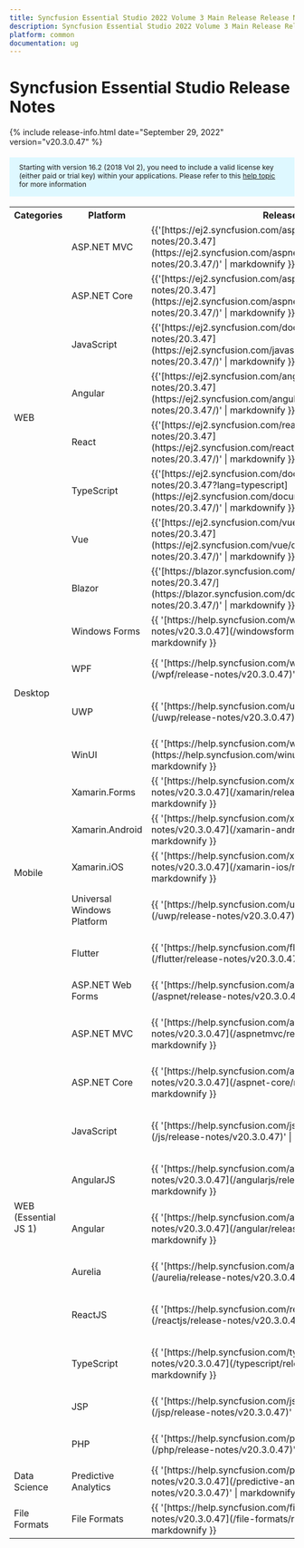 ```yaml
---
title: Syncfusion Essential Studio 2022 Volume 3 Main Release Release Notes  
description: Syncfusion Essential Studio 2022 Volume 3 Main Release Release Notes  
platform: common
documentation: ug
---
```


# Syncfusion Essential Studio  Release Notes  

{% include release-info.html date="September 29, 2022"   version="v20.3.0.47" %} 

<style>
#license {
    font-size: .88em!important;
margin-top: 1.5em;     margin-bottom: 1.5em;
    background-color: #def8ff;
    padding: 10px 17px 14px;
}
</style>

<div id="license">
Starting with version 16.2 (2018 Vol 2), you need to include a valid license key (either paid or trial key) within your applications. 
Please refer to this <a href="/common/essential-studio/licensing/license-key">help topic</a> for more information 
</div>



<table>
<tr>
<th>
Categories</th><th>
Platform</th><th>
Release Notes</th><th>
Read Me</th></tr>
<tr>
<td rowspan="8">
WEB 
</td>
<td>
ASP.NET MVC
</td>
<td>{{'[https://ej2.syncfusion.com/aspnetmvc/documentation/release-notes/20.3.47](https://ej2.syncfusion.com/aspnetmvc/documentation/release-notes/20.3.47/)' | markdownify }}
</td>
<td>{{'[http://files2.syncfusion.com/Installs/v20.3.0.47/ReadMe/web/ASPMVC.html](http://files2.syncfusion.com/Installs/v20.3.0.47/ReadMe/web/ASPMVC.html)' | markdownify }}
</td>
</tr>
<tr>
<td>
ASP.NET Core	
</td>
<td>{{'[https://ej2.syncfusion.com/aspnetcore/documentation/release-notes/20.3.47](https://ej2.syncfusion.com/aspnetcore/documentation/release-notes/20.3.47/)' | markdownify }}
</td>
<td>{{'[http://files2.syncfusion.com/Installs/v20.3.0.47/ReadMe/web/ASPNETCORE.html](http://files2.syncfusion.com/Installs/v20.3.0.47/ReadMe/web/ASPNETCORE.html)' | markdownify }}
</td>
</tr>
<tr>
<td>
JavaScript
</td>
<td>{{'[https://ej2.syncfusion.com/documentation/release-notes/20.3.47](https://ej2.syncfusion.com/javascript/documentation/release-notes/20.3.47/)' | markdownify }}
</td>
<td>{{'[http://files2.syncfusion.com/Installs/v20.3.0.47/ReadMe/web/JavaScript.html](http://files2.syncfusion.com/Installs/v20.3.0.47/ReadMe/web/JavaScript.html)' | markdownify }}
</td>
</tr>
<tr>
<td>
Angular
</td>
<td>{{'[https://ej2.syncfusion.com/angular/documentation/release-notes/20.3.47](https://ej2.syncfusion.com/angular/documentation/release-notes/20.3.47/)' | markdownify }}
</td>
<td>{{'[http://files2.syncfusion.com/Installs/v20.3.0.47/ReadMe/web/Angular.html](http://files2.syncfusion.com/Installs/v20.3.0.47/ReadMe/web/Angular.html)' | markdownify }}
</td>
</tr>
<tr>
<td>
React
</td>
<td>{{'[https://ej2.syncfusion.com/react/documentation/release-notes/20.3.47](https://ej2.syncfusion.com/react/documentation/release-notes/20.3.47/)' | markdownify }}
</td>
<td>{{'[http://files2.syncfusion.com/Installs/v20.3.0.47/ReadMe/web/React.html](http://files2.syncfusion.com/Installs/v20.3.0.47/ReadMe/web/React.html)' | markdownify }}
</td>
</tr>
<tr>
<td>
TypeScript
</td>
<td>{{'[https://ej2.syncfusion.com/documentation/release-notes/20.3.47?lang=typescript](https://ej2.syncfusion.com/documentation/release-notes/20.3.47/)' | markdownify }}
</td>
<td>{{'[http://files2.syncfusion.com/Installs/v20.3.0.47/ReadMe/web/TypeScript.html](http://files2.syncfusion.com/Installs/v20.3.0.47/ReadMe/web/TypeScript.html)' | markdownify }}
</td>
</tr>
<tr>
<td>
Vue
</td>
<td>{{'[https://ej2.syncfusion.com/vue/documentation/release-notes/20.3.47](https://ej2.syncfusion.com/vue/documentation/release-notes/20.3.47/)' | markdownify }}
</td>
<td>{{'[http://files2.syncfusion.com/Installs/v20.3.0.47/ReadMe/web/Vue.html](http://files2.syncfusion.com/Installs/v20.3.0.47/ReadMe/web/Vue.html)' | markdownify }}
</td>
</tr>
<tr>
<td>
Blazor
</td>
<td>{{'[https://blazor.syncfusion.com/documentation/release-notes/20.3.47/](https://blazor.syncfusion.com/documentation/release-notes/20.3.47/)' | markdownify }}
</td>
<td>{{'[http://files2.syncfusion.com/Installs/v20.3.0.47/ReadMe/web/Blazor.html](http://files2.syncfusion.com/Installs/v20.3.0.47/ReadMe/web/Blazor.html)' | markdownify }}
</td>
</tr>
<tr>
<td rowspan="4">
Desktop
</td>
<td>
Windows Forms
</td>
<td>{{ '[https://help.syncfusion.com/windowsforms/release-notes/v20.3.0.47](/windowsforms/release-notes/v20.3.0.47)' | markdownify }}
</td>
<td>{{ '[http://files2.syncfusion.com/Installs/v20.3.0.47/ReadMe/WindowsForms.html](http://files2.syncfusion.com/Installs/v20.3.0.47/ReadMe/WindowsForms.html)' | markdownify }}
</td>
</tr>
<tr>
<td>
WPF
</td>
<td>{{ '[https://help.syncfusion.com/wpf/release-notes/v20.3.0.47](/wpf/release-notes/v20.3.0.47)' | markdownify }}
</td>
<td>{{ '[http://files2.syncfusion.com/Installs/v20.3.0.47/ReadMe/WPF.html](http://files2.syncfusion.com/Installs/v20.3.0.47/ReadMe/WPF.html)' | markdownify }}
</td>
</tr>
<tr>
<td>
UWP
</td>
<td>{{ '[https://help.syncfusion.com/uwp/release-notes/v20.3.0.47](/uwp/release-notes/v20.3.0.47)' | markdownify }}
</td>
<td>{{ '[http://files2.syncfusion.com/Installs/v20.3.0.47/ReadMe/UniversalWindows.html](http://files2.syncfusion.com/Installs/v20.3.0.47/ReadMe/UniversalWindows.html)' | markdownify }}
</td>
</tr>
<tr>
<td>
WinUI
</td>
<td>{{ '[https://help.syncfusion.com/winui/release-notes/v20.3.0.47](https://help.syncfusion.com/winui/release-notes/v20.3.0.47)' | markdownify }}
</td>
<td>{{ '[http://files2.syncfusion.com/Installs/v20.3.0.47/ReadMe/WinUI.html](http://files2.syncfusion.com/Installs/v20.3.0.47/ReadMe/WinUI.html)' | markdownify }}
</td>
</tr>
<tr>
<td rowspan="5">
Mobile
</td>
<td>
Xamarin.Forms
</td>
<td>{{ '[https://help.syncfusion.com/xamarin/release-notes/v20.3.0.47](/xamarin/release-notes/v20.3.0.47)' | markdownify }}
</td>
<td>{{ '[http://files2.syncfusion.com/Installs/v20.3.0.47/ReadMe/Xamarin_Forms.html](http://files2.syncfusion.com/Installs/v20.3.0.47/ReadMe/Xamarin_Forms.html)' | markdownify }}
</td>
</tr>
<tr>
<td>
Xamarin.Android
</td>
<td>{{ '[https://help.syncfusion.com/xamarin-android/release-notes/v20.3.0.47](/xamarin-android/release-notes/v20.3.0.47)' | markdownify }}
</td>
<td>{{ '[http://files2.syncfusion.com/Installs/v20.3.0.47/ReadMe/Xamarin_Forms.html](http://files2.syncfusion.com/Installs/v20.3.0.47/ReadMe/Xamarin_Forms.html)' | markdownify }}
</td>
</tr>
<tr>
<td>
Xamarin.iOS
</td>
<td>{{ '[https://help.syncfusion.com/xamarin-ios/release-notes/v20.3.0.47](/xamarin-ios/release-notes/v20.3.0.47)' | markdownify }}
</td>
<td>{{ '[http://files2.syncfusion.com/Installs/v20.3.0.47/ReadMe/Xamarin_Forms.html](http://files2.syncfusion.com/Installs/v20.3.0.47/ReadMe/Xamarin_Forms.html)' | markdownify }}
</td>
</tr>
<tr>
<td>
Universal Windows Platform
</td>
<td>{{ '[https://help.syncfusion.com/uwp/release-notes/v20.3.0.47](/uwp/release-notes/v20.3.0.47)' | markdownify }}
</td>
<td>{{ '[http://files2.syncfusion.com/Installs/v20.3.0.47/ReadMe/UniversalWindows.html](http://files2.syncfusion.com/Installs/v20.3.0.47/ReadMe/UniversalWindows.html)' | markdownify }}
</td>
</tr>
<tr>
<td>
Flutter
</td>
<td>{{ '[https://help.syncfusion.com/flutter/release-notes/v20.3.0.47](/flutter/release-notes/v20.3.0.47)' | markdownify }}
</td>
<td>{{ '[http://files2.syncfusion.com/Installs/v20.3.0.47/ReadMe/Flutter.html](http://files2.syncfusion.com/Installs/v20.3.0.47/ReadMe/Flutter.html)' | markdownify }}
</td>
</tr>
<tr>
<td rowspan="11">
WEB (Essential JS 1)
</td>
<td>
ASP.NET Web Forms
</td>
<td>{{ '[https://help.syncfusion.com/aspnet/release-notes/v20.3.0.47](/aspnet/release-notes/v20.3.0.47)' | markdownify }}
</td>
<td>{{ '[http://files2.syncfusion.com/Installs/v20.3.0.47/ReadMe/essential-js1/ASP.html](http://files2.syncfusion.com/Installs/v20.3.0.47/ReadMe/essential-js1/ASP.html)' | markdownify }}
</td>
</tr>
<tr>
<td>
ASP.NET MVC
</td>
<td>{{ '[https://help.syncfusion.com/aspnetmvc/release-notes/v20.3.0.47](/aspnetmvc/release-notes/v20.3.0.47)' | markdownify }}
</td>
<td>{{ '[http://files2.syncfusion.com/Installs/v20.3.0.47/ReadMe/essential-js1/ASPMVC.html](http://files2.syncfusion.com/Installs/v20.3.0.47/ReadMe/essential-js1/ASPMVC.html)' | markdownify }}
</td>
</tr>
<tr>
<td>
ASP.NET Core
</td>
<td>{{ '[https://help.syncfusion.com/aspnet-core/release-notes/v20.3.0.47](/aspnet-core/release-notes/v20.3.0.47)' | markdownify }}
</td>
<td>
{{ '[http://files2.syncfusion.com/Installs/v20.3.0.47/ReadMe/essential-js1/ASPNETCORE.html](http://files2.syncfusion.com/Installs/v20.3.0.47/ReadMe/essential-js1/ASPNETCORE.html)' | markdownify }}
</td>
</tr>
<tr>
<td>
JavaScript
</td>
<td>{{ '[https://help.syncfusion.com/js/release-notes/v20.3.0.47](/js/release-notes/v20.3.0.47)' | markdownify }}
</td>
<td>{{ '[http://files2.syncfusion.com/Installs/v20.3.0.47/ReadMe/essential-js1/JavaScript.html](http://files2.syncfusion.com/Installs/v20.3.0.47/ReadMe/essential-js1/JavaScript.html)' | markdownify }}
</td>
</tr>
<tr>
<td>
AngularJS
</td>
<td>{{ '[https://help.syncfusion.com/angularjs/release-notes/v20.3.0.47](/angularjs/release-notes/v20.3.0.47)' | markdownify }}
</td>
<td>{{ '[http://files2.syncfusion.com/Installs/v20.3.0.47/ReadMe/essential-js1/AngularJS.html](http://files2.syncfusion.com/Installs/v20.3.0.47/ReadMe/essential-js1/AngularJS.html)' | markdownify }}
</td>
</tr>
<tr>
<td>
Angular
</td>
<td>{{ '[https://help.syncfusion.com/angular/release-notes/v20.3.0.47](/angular/release-notes/v20.3.0.47)' | markdownify }}
</td>
<td>{{ '[http://files2.syncfusion.com/Installs/v20.3.0.47/ReadMe/essential-js1/Angular.html](http://files2.syncfusion.com/Installs/v20.3.0.47/ReadMe/essential-js1/Angular.html)' | markdownify }}
</td>
</tr>
<tr>
<td>
Aurelia
</td>
<td>{{ '[https://help.syncfusion.com/aurelia/release-notes/v20.3.0.47](/aurelia/release-notes/v20.3.0.47)' | markdownify }}
</td>
<td>{{ '[http://files2.syncfusion.com/Installs/v20.3.0.47/ReadMe/essential-js1/Aurelia.html](http://files2.syncfusion.com/Installs/v20.3.0.47/ReadMe/essential-js1/Aurelia.html)' | markdownify }}
</td>
</tr>
<tr>
<td>
ReactJS
</td>
<td>{{ '[https://help.syncfusion.com/reactjs/release-notes/v20.3.0.47](/reactjs/release-notes/v20.3.0.47)' | markdownify }}
</td>
<td>{{ '[http://files2.syncfusion.com/Installs/v20.3.0.47/ReadMe/essential-js1/ReactJS.html](http://files2.syncfusion.com/Installs/v20.3.0.47/ReadMe/essential-js1/ReactJS.html)' | markdownify }}
</td>
</tr>
<tr>
<td>
TypeScript
</td>
<td>{{ '[https://help.syncfusion.com/typescript/release-notes/v20.3.0.47](/typescript/release-notes/v20.3.0.47)' | markdownify }}
</td>
<td>{{ '[http://files2.syncfusion.com/Installs/v20.3.0.47/ReadMe/essential-js1/TypeScript.html](http://files2.syncfusion.com/Installs/v20.3.0.47/ReadMe/essential-js1/TypeScript.html)' | markdownify }}
</td>
</tr>
<tr>
<td>
JSP
</td>
<td>{{ '[https://help.syncfusion.com/jsp/release-notes/v20.3.0.47](/jsp/release-notes/v20.3.0.47)' | markdownify }}
</td>
<td>{{ '[http://files2.syncfusion.com/Installs/v20.3.0.47/ReadMe/essential-js1/JSP.html](http://files2.syncfusion.com/Installs/v20.3.0.47/ReadMe/essential-js1/JSP.html)' | markdownify }}
</td>
</tr>
<tr>
<td>
PHP
</td>
<td>{{ '[https://help.syncfusion.com/php/release-notes/v20.3.0.47](/php/release-notes/v20.3.0.47)' | markdownify }}
</td>
<td>{{ '[http://files2.syncfusion.com/Installs/v20.3.0.47/ReadMe/essential-js1/PHP.html](http://files2.syncfusion.com/Installs/v20.3.0.47/ReadMe/essential-js1/PHP.html)' | markdownify }}
</td>
</tr>
<tr>
<td>
Data Science
</td>
<td>
Predictive Analytics
</td>
<td>{{ '[https://help.syncfusion.com/predictive-analytics/release-notes/v20.3.0.47](/predictive-analytics/release-notes/v20.3.0.47)' | markdownify }}
</td>
<td>
</td>
</tr>
<tr>
<td>
File Formats
</td>
<td>
File Formats
</td>
<td>{{ '[https://help.syncfusion.com/file-formats/release-notes/v20.3.0.47](/file-formats/release-notes/v20.3.0.47)' | markdownify }}
</td>
<td>
</td>
</tr>
</table>